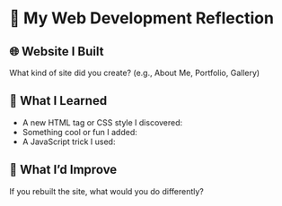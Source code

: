 # 🧠 My Web Development Reflection

## 🌐 Website I Built
What kind of site did you create? (e.g., About Me, Portfolio, Gallery)

## 🧪 What I Learned
- A new HTML tag or CSS style I discovered:
- Something cool or fun I added:
- A JavaScript trick I used:

## 🔄 What I’d Improve
If you rebuilt the site, what would you do differently?
